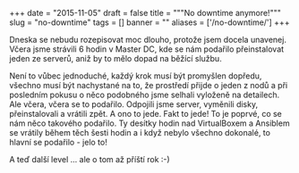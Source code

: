 
+++
date = "2015-11-05"
draft = false
title = """No downtime anymore!"""
slug = "no-downtime"
tags = []
banner = ""
aliases = ['/no-downtime/']
+++

Dneska se nebudu rozepisovat moc dlouho, protože jsem docela unavenej. Včera jsme strávili 6 hodin v Master DC, kde se nám podařilo přeinstalovat jeden ze serverů, aniž by to mělo dopad na běžící službu.

Není to vůbec jednoduché, každý krok musí být promyšlen dopředu, všechno musí být nachystané na to, že prostředí přijde o jeden z nodů a při posledním pokusu o něco podobného jsme selhali vyloženě na detailech. Ale včera, včera se to podařilo. Odpojili jsme server, vyměnili disky, přeinstalovali a vrátili zpět. A ono to jede. Fakt to jede! To je poprvé, co se nám něco takového podařilo. Ty desítky hodin nad VirtualBoxem a Ansiblem se vrátily během těch šesti hodin a i když nebylo všechno dokonalé, to hlavní se podařilo - jelo to!

A teď další level ... ale o tom až příští rok :-)

